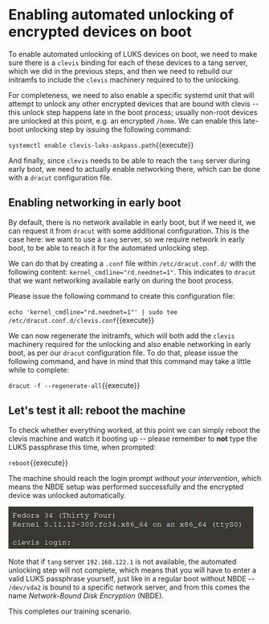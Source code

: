 
# Enabling automated unlocking of encrypted devices on boot

To enable automated unlocking of LUKS devices on boot, we need to make sure there is a `clevis` binding for each of these devices to a tang server, which we did in the previous steps, and then we need to rebuild our initramfs to include the `clevis` machinery required to to the unlocking.

For completeness, we need to also enable a specific systemd unit that will attempt to unlock any other encrypted devices that are bound with clevis -- this unlock step happens late in the boot process; usually non-root devices are unlocked at this point, e.g. an encrypted `/home`. We can enable this late-boot unlocking step by issuing the following command:

`systemctl enable clevis-luks-askpass.path`{{execute}}

And finally, since `clevis` needs to be able to reach the `tang` server during early boot, we need to actually enable networking there, which can be done with a `dracut` configuration file.

## Enabling networking in early boot

By default, there is no network available in early boot, but if we need it, we can request it from `dracut` with some additional configuration. This is the case here: we want to use a `tang` server, so we require network in early boot, to be able to reach it for the automated unlocking step.

We can do that by creating a `.conf` file within `/etc/dracut.conf.d/` with the following content:
`kernel_cmdline="rd.neednet=1"`. This indicates to `dracut` that we want networking available early on during the boot process.

Please issue the following command to create this configuration file:

`echo 'kernel_cmdline="rd.neednet=1"' | sudo tee /etc/dracut.conf.d/clevis.conf`{{execute}}

We can now regenerate the initramfs, which will both add the `clevis` machinery required for the
unlocking and also enable networking in early boot, as per our `dracut` configuration file.
To do that, please issue the following command, and have in mind that this command may take a little while to complete:

`dracut -f --regenerate-all`{{execute}}

## Let's test it all: reboot the machine

To check whether everything worked, at this point we can simply reboot the clevis machine and watch it booting up -- please remember to **not** type the LUKS passphrase this time, when prompted:

`reboot`{{execute}}

The machine should reach the login prompt _without your intervention_, which means the NBDE setup
was performed successfully and the encrypted device was unlocked automatically.

![login prompt](./assets/clevis-login.png)

Note that if `tang` server `192.168.122.1` is not available, the automated unlocking step will not
complete, which means that you will have to enter a valid LUKS passphrase yourself, just like in a regular
boot without NBDE -- `/dev/vda2` is bound to a specific network server, and from this comes the
name _Network-Bound Disk Encryption_ (NBDE).

This completes our training scenario.
